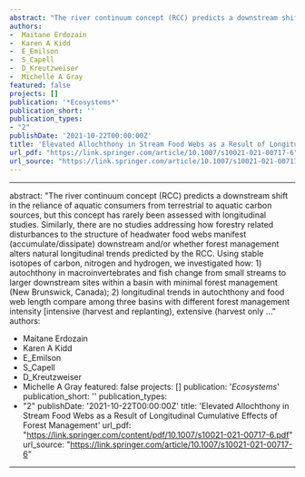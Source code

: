 ```yaml
--- 
abstract: "The river continuum concept (RCC) predicts a downstream shift in the reliance of aquatic consumers from terrestrial to aquatic carbon sources, but this concept has rarely been assessed with longitudinal studies. Similarly, there are no studies addressing how forestry related disturbances to the structure of headwater food webs manifest (accumulate/dissipate) downstream and/or whether forest management alters natural longitudinal trends predicted by the RCC. Using stable isotopes of carbon, nitrogen and hydrogen, we investigated how: 1) autochthony in macroinvertebrates and fish change from small streams to larger downstream sites within a basin with minimal forest management (New Brunswick, Canada); 2) longitudinal trends in autochthony and food web length compare among three basins with different forest management intensity [intensive (harvest and replanting), extensive (harvest only …"
authors: 
-  Maitane Erdozain
-  Karen A Kidd
-  E_Emilson
-  S_Capell
-  D_Kreutzweiser
-  Michelle A Gray
featured: false
projects: []
publication: '*Ecosystems*'
publication_short: ''
publication_types:
- "2"
publishDate: '2021-10-22T00:00:00Z'
title: 'Elevated Allochthony in Stream Food Webs as a Result of Longitudinal Cumulative Effects of Forest Management'
url_pdf: "https://link.springer.com/article/10.1007/s10021-021-00717-6"
url_source: "https://link.springer.com/article/10.1007/s10021-021-00717-6"
--- 
```



--- 
abstract: "The river continuum concept (RCC) predicts a downstream shift in the reliance of aquatic consumers from terrestrial to aquatic carbon sources, but this concept has rarely been assessed with longitudinal studies. Similarly, there are no studies addressing how forestry related disturbances to the structure of headwater food webs manifest (accumulate/dissipate) downstream and/or whether forest management alters natural longitudinal trends predicted by the RCC. Using stable isotopes of carbon, nitrogen and hydrogen, we investigated how: 1) autochthony in macroinvertebrates and fish change from small streams to larger downstream sites within a basin with minimal forest management (New Brunswick, Canada); 2) longitudinal trends in autochthony and food web length compare among three basins with different forest management intensity [intensive (harvest and replanting), extensive (harvest only …"
authors: 
-  Maitane Erdozain
-  Karen A Kidd
-  E_Emilson
-  S_Capell
-  D_Kreutzweiser
-  Michelle A Gray
featured: false
projects: []
publication: '*Ecosystems*'
publication_short: ''
publication_types:
- "2"
publishDate: '2021-10-22T00:00:00Z'
title: 'Elevated Allochthony in Stream Food Webs as a Result of Longitudinal Cumulative Effects of Forest Management'
url_pdf: "https://link.springer.com/content/pdf/10.1007/s10021-021-00717-6.pdf"
url_source: "https://link.springer.com/article/10.1007/s10021-021-00717-6"
--- 



